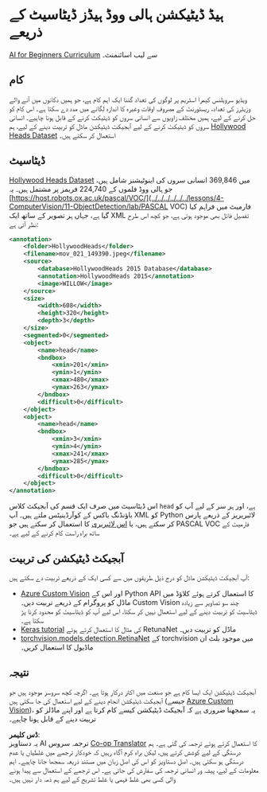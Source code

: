 <!--
CO_OP_TRANSLATOR_METADATA:
{
  "original_hash": "ad568d55ae65c856fe929fc2b278510a",
  "translation_date": "2025-08-26T09:24:35+00:00",
  "source_file": "lessons/4-ComputerVision/11-ObjectDetection/lab/README.md",
  "language_code": "ur"
}
-->
# ہیڈ ڈیٹیکشن ہالی ووڈ ہیڈز ڈیٹاسیٹ کے ذریعے

[AI for Beginners Curriculum](https://github.com/microsoft/ai-for-beginners) سے لیب اسائنمنٹ۔

## کام

ویڈیو سرویلنس کیمرا اسٹریم پر لوگوں کی تعداد گننا ایک اہم کام ہے، جو ہمیں دکانوں میں آنے والے وزیٹرز کی تعداد، ریسٹورنٹ کے مصروف اوقات وغیرہ کا اندازہ لگانے میں مدد دے سکتا ہے۔ اس کام کو حل کرنے کے لیے، ہمیں مختلف زاویوں سے انسانی سروں کو ڈیٹیکٹ کرنے کے قابل ہونا چاہیے۔ انسانی سروں کو ڈیٹیکٹ کرنے کے لیے آبجیکٹ ڈیٹیکشن ماڈل کو تربیت دینے کے لیے، ہم [Hollywood Heads Dataset](https://www.di.ens.fr/willow/research/headdetection/) استعمال کر سکتے ہیں۔

## ڈیٹاسیٹ

[Hollywood Heads Dataset](https://www.di.ens.fr/willow/research/headdetection/release/HollywoodHeads.zip) میں 369,846 انسانی سروں کی اینوٹیشنز شامل ہیں، جو ہالی ووڈ فلموں کے 224,740 فریمز پر مشتمل ہیں۔ یہ [https://host.robots.ox.ac.uk/pascal/VOC/](../../../../../../lessons/4-ComputerVision/11-ObjectDetection/lab/PASCAL VOC) فارمیٹ میں فراہم کیا گیا ہے، جہاں ہر تصویر کے ساتھ ایک XML تفصیل فائل بھی موجود ہوتی ہے، جو کچھ اس طرح نظر آتی ہے:

```xml
<annotation>
	<folder>HollywoodHeads</folder>
	<filename>mov_021_149390.jpeg</filename>
	<source>
		<database>HollywoodHeads 2015 Database</database>
		<annotation>HollywoodHeads 2015</annotation>
		<image>WILLOW</image>
	</source>
	<size>
		<width>608</width>
		<height>320</height>
		<depth>3</depth>
	</size>
	<segmented>0</segmented>
	<object>
		<name>head</name>
		<bndbox>
			<xmin>201</xmin>
			<ymin>1</ymin>
			<xmax>480</xmax>
			<ymax>263</ymax>
		</bndbox>
		<difficult>0</difficult>
	</object>
	<object>
		<name>head</name>
		<bndbox>
			<xmin>3</xmin>
			<ymin>4</ymin>
			<xmax>241</xmax>
			<ymax>285</ymax>
		</bndbox>
		<difficult>0</difficult>
	</object>
</annotation>
```

اس ڈیٹاسیٹ میں صرف ایک قسم کی آبجیکٹ کلاس `head` ہے، اور ہر سر کے لیے آپ کو باؤنڈنگ باکس کے کوآرڈینیٹس ملتے ہیں۔ آپ XML کو Python لائبریریز کے ذریعے پارس کر سکتے ہیں، یا [اس لائبریری](https://pypi.org/project/pascal-voc/) کا استعمال کر سکتے ہیں جو PASCAL VOC فارمیٹ کے ساتھ براہ راست کام کرنے کے لیے ہے۔

## آبجیکٹ ڈیٹیکشن کی تربیت

آپ آبجیکٹ ڈیٹیکشن ماڈل کو درج ذیل طریقوں میں سے کسی ایک کے ذریعے تربیت دے سکتے ہیں:

* [Azure Custom Vision](https://docs.microsoft.com/azure/cognitive-services/custom-vision-service/quickstarts/object-detection?tabs=visual-studio&WT.mc_id=academic-77998-cacaste) اور اس کے Python API کا استعمال کرتے ہوئے کلاؤڈ میں ماڈل کو پروگرام کے ذریعے تربیت دیں۔ Custom Vision چند سو تصاویر سے زیادہ ڈیٹاسیٹ کو تربیت دینے کے لیے استعمال نہیں کر سکتا، اس لیے آپ کو ڈیٹاسیٹ کو محدود کرنا پڑ سکتا ہے۔
* [Keras tutorial](https://keras.io/examples/vision/retinanet/) کی مثال کا استعمال کرتے ہوئے RetunaNet ماڈل کو تربیت دیں۔
* [torchvision.models.detection.RetinaNet](https://pytorch.org/vision/stable/_modules/torchvision/models/detection/retinanet.html) کے torchvision میں موجود بلٹ ان ماڈیول کا استعمال کریں۔

## نتیجہ

آبجیکٹ ڈیٹیکشن ایک ایسا کام ہے جو صنعت میں اکثر درکار ہوتا ہے۔ اگرچہ کچھ سروسز موجود ہیں جو آبجیکٹ ڈیٹیکشن انجام دینے کے لیے استعمال کی جا سکتی ہیں (جیسے [Azure Custom Vision](https://docs.microsoft.com/azure/cognitive-services/custom-vision-service/quickstarts/object-detection?tabs=visual-studio&WT.mc_id=academic-77998-cacaste))، یہ سمجھنا ضروری ہے کہ آبجیکٹ ڈیٹیکشن کیسے کام کرتا ہے اور اپنے ماڈلز کو تربیت دینے کے قابل ہونا چاہیے۔

**ڈس کلیمر**:  
یہ دستاویز AI ترجمہ سروس [Co-op Translator](https://github.com/Azure/co-op-translator) کا استعمال کرتے ہوئے ترجمہ کی گئی ہے۔ ہم درستگی کے لیے کوشش کرتے ہیں، لیکن براہ کرم آگاہ رہیں کہ خودکار ترجمے میں غلطیاں یا عدم درستگی ہو سکتی ہیں۔ اصل دستاویز کو اس کی اصل زبان میں مستند ذریعہ سمجھا جانا چاہیے۔ اہم معلومات کے لیے، پیشہ ور انسانی ترجمہ کی سفارش کی جاتی ہے۔ اس ترجمے کے استعمال سے پیدا ہونے والی کسی بھی غلط فہمی یا غلط تشریح کے لیے ہم ذمہ دار نہیں ہیں۔